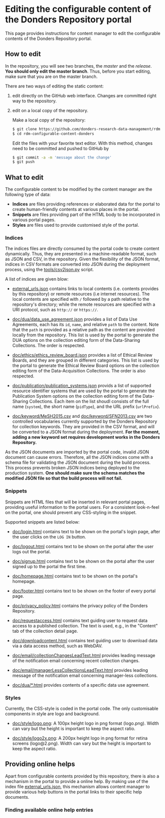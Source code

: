 # Editing the configurable content of the Donders Repository portal

This page provides instructions for content manager to edit the configurable contents of the Donders Repository portal.

## How to edit

In the repository, you will see two branches, the _master_ and the _release_.  __You should only edit the master branch__.  Thus, before you start editing, make sure that you are on the master branch.

There are two ways of editing the static content:

1. edit directly on the GitHub web interface. Changes are committed right way to the repository.
1. edit on a local copy of the repository.

    Make a local copy of the repository:

    ```bash
    $ git clone https://github.com/donders-research-data-management/rdm-configurable-content-donders.git
    $ cd rdm-configurable-content-donders
    ```

    Edit the files with your favorite text editor.  With this method, changes need to be committed and pushed to GitHub by

    ```bash
    $ git commit -a -m 'message about the change'
    $ git push
    ```

## What to edit

The configurable content to be modified by the content manager are the following type of data:

- __Indices__ are files providing references or elaborated data for the portal to create human-friendly contents at various places in the portal.
- __Snippets__ are files providing part of the HTML body to be incorporated in various portal pages.
- __Styles__ are files used to provide customised style of the portal.

### Indices

The indices files are directly consumed by the portal code to create content dynamically.  Thus, they are presented in a machine-readable format, such as JSON and CSV, in the repository. Given the flexibility of the JSON format, indices in CSV formats are converted into JSON during the deployment process, using the [tools/csv2json.py](tools/csv2json.py) script.

A list of indices are given blow:

* [external_urls.json](external_urls.json) contains links to local contents (i.e. contents provides by this repository) or remote resources (i.e internet resources).  The local contents are specified with `/` followed by a path relative to the repository's directory; while the remote resources are specified with a URI protocol, such as `http://` or `https://`.

* [doc/dua/data_use_agreement.json](doc/dua/data_use_agreement.json) provides a list of Data Use Agreements, each has its `id`, `name`, and relative `path` to the content.  Note that the `path` is provided as a relative path as the content are provided locally from the repository.  This list is used by the portal to generate the DUA options on the collection editing form of the Data-Sharing Collections.  The order is respected.

* [doc/ethics/ethics_review_board.json](doc/ethics/ethics_review_board.json) provides a list of Ethical Review Boards, and they are grouped in different categories.  This list is used by the portal to generate the Ethical Review Board options on the collection editing form of the Data-Acquisition Collections.  The order is also respected.

* [doc/publication/publication_systems.json](doc/publication/publication_systems.json) provids a list of supported resource identifier systems that are used by the portal to generate the Publication System options on the collection editing form of the Data-Sharing Collections.  Each item on the list shoudl consists of the full name (`system`), the short name (`pidType`), and the URL prefix (`urlPrefix`).

* [doc/keyword/MeSH2015.csv](doc/keyword/MeSH2015.csv) and [doc/keyword/SFN2013.csv](doc/keyword/SFN2013.csv) are two controlled vocabularies currently supported by the Donders Repository for collection keywords.  They are provided in the CSV format, and will be converted to a JSON format during the deployment.  __For the moment, adding a new keyword set requires development works in the Donders Repository.__

As the JSON documents are imported by the portal code, invalid JSON document can cause errors.  Therefore, all the JSON indices come with a schema file for validating the JSON document during the build process. This process prevents broken JSON indices being deployed to the production system. __One should make sure the schema matches the modified JSON file so that the build process will not fail.__  

### Snippets

Snippets are HTML files that will be inserted in relevant portal pages, providing useful information to the portal users.  For a consistent look-n-feel on the portal, one should prevent any CSS-styling in the snippet.

Supported snippets are listed below:

* [doc/login.html](doc/login.html) contains text to be shown on the portal's login page, after the user clicks on the `LOG IN` button.

* [doc/logout.html](doc/logout.html) contains text to be shown on the portal after the user logs out the portal.

* [doc/signup.html](doc/signup.html) contains text to be shown on the portal after the user signed up to the portal the first time.

* [doc/homepage.html](doc/homepage.html) contains text to be shown on the portal's homepage.

* [doc/footer.html](doc/footer.html) contains text to be shown on the footer of every portal page.

* [doc/privacy_policy.html](doc/privacy_policy.html) contains the privacy policy of the Donders Repository.

* [doc/requestaccess.html](doc/requestaccess.html) contains text guiding user to request data access to a published collection.  The text is used, e.g., in the "Content" tab of the collection detail page.

* [doc/downloadcontent.html](doc/downloadcontent.html) contains text guiding user to download data via a data access method, such as WebDAV.

* [doc/email/collectionChangesLeadText.html](doc/email/collectionChangesLeadText.html) provides leading message of the notification email concerning recent collection changes.

* [doc/email/managerLessCollectionsLeadText.html](doc/email/managerLessCollectionsLeadText.html) provides leading message of the notification email concerning manager-less collections.

* [doc/dua/\*.html](doc/dua/RU-DI-HD-1.0.html) provides contents of a specific data use agreement.

### Styles

Currently, the CSS-style is coded in the portal code.  The only customisable components in style are logo and background.

* [doc/style/logo.png](doc/style/logo.png): A 100px height logo in png format (logo.png). Width can vary but the height is important to keep the aspect ratio.

* [doc/style/logo2x.png](doc/style/logo2x.png): A 200px height logo in png format for retina screens (logo\@2.png). Width can vary but the height is important to keep the aspect ratio.

## Providing online helps

Apart from configurable contents provided by this repository, there is also a mechanism in the portal to provide a online help.  By making use of the index file [external_urls.json](external_urls.json), this mechanism allows content manager to provide various help buttons in the portal links to their specific help documents.

### Finding available online help entries
